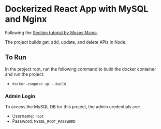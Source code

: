 # Dockerized React App with MySQL and Nginx

Following the [Section tutorial by Moses Maina](https://www.section.io/engineering-education/build-and-dockerize-a-full-stack-react-app-with-nodejs-and-nginx/).

The project builds get, add, update, and delete APIs in Node.

## To Run
In the project root, run the following command to build the docker container and run the project:
- `docker-compose up --build`

### Admin Login
To access the MySQL DB for this project, the admin credentials are:
- Username: `root`
- Password: `MYSQL_ROOT_PASSWORD`
